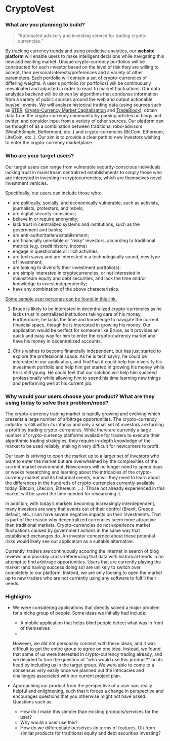# CryptoVest


### What are you planning to build?

>"Automated advisory and investing service for trading crypto-currencies.” 

  By tracking currency trends and using predictive analytics, our __website platform__ will enable users to make intelligent decisions while navigating this new and exciting market.  Unique crypto-currency portfolios will be constructed for each investor based on the level of risk they are willing to accept, their personal interests/preferences and a variety of other parameters.  Each portfolio will contain a set of crypto-currencies of differing weights.  A user's portfolio (or portfolios) will be continuously reevaluated and adjusted in order to react to market fluctuations.  Our data analytics backend will be driven by algorithms that condense information from a variety of public sources around the web and output actionable buy/sell events.  We will analyze historical trading data (using sources such as [BTER](https://bter.com/), [Crypto-Currency Market Capitalization](https://coinmarketcap.com/) and [TradeBlock](https://tradeblock.com/)), obtain data from the crypto-currency community by parsing articles on blogs and twitter, and consider input from a variety of other sources.  Our platform can be thought of as a combination between traditional robo-advisors (WealthSimple, Betterment, etc..) and crypto-currencies (BitCoin, Ethereum, LiteCoin, etc..).  Our aim is to provide a clear path to new investors wishing to enter the crypto-currency marketplace.
   

### Who are your target users?

Our target users can range from vulnerable security-conscious individuals lacking trust in mainstream centralized establishments to simply those who are interested in investing in cryptocurrencies, which are themselves novel investment vehicles.

Specifically, our users can include those who:
- are politically, socially, and economically vulnerable, such as activists, journalists, protesters, and rebels;
- are digital security-conscious;
- believe in or require anonymity;
- lack trust in centralized systems and institutions, such as the government and banks;
- are anti-authoritarian/establishment;
- are financially unreliable or “risky” investors, according to traditional metrics (e.g. credit history, income)
- engage in questionable or illicit activities;
- are tech savvy and are interested in a technologically sound, new type of investment;
- are looking to diversify their investment portfolio(s);
- are simply interested in cryptocurrencies, or not interested in mainstream equity and debt securities, and lack the time and/or knowledge to invest independently;
- have any combination of the above characteristics.

[Some sample user personas can be found in this link.](https://app.xtensio.com/folio/i9ssxw11)

1. Bruce is likely to be interested in decentralized crypto-currencies as he lacks trust in centralized institutions taking care of his money. Furthermore, he lacks the time and knowledge to navigate the current financial space, though he is interested in growing his money. Our application would be perfect for someone like Bruce, as it provides an quick and easy way for him to enter the crypto-currency market and have his money in decentralized accounts.

2. Chris wishes to become financially independent, but has just started to explore the professional space. As he is tech savvy, he could be interested in our application, and find that it could help him diversify his investment portfolio and help him get started in growing his money while he is still young. He could feel that our solution will help him succeed professionally while allowing him to spend his time learning new things and performing well at his current job. 

### Why would your users choose your product? What are they using today to solve their problem/need?

  The crypto-currency trading market is rapidly growing and evolving which presents a large number of arbitrage opportunities. The crypto-currency industry is still within its infancy and only a small set of investors are turning a profit by trading crypto-currencies. While there are currently a large number of crypto-currency platforms available for traders to execute their algorithmic trading strategies, they require in-depth knowledge of the market to be used reliably, making it very difficult for newcomers to profit.
  
  Our team is striving to open the market up to a larger set of investors who want to enter the market but are overwhelmed by the complexities of the current market environment. Newcomers will no longer need to spend days or weeks researching and learning about the intricacies of the crypto-currency market and its historical events, nor will they need to learn about the differences in the hundreds of crypto-currencies currently available today (Bitcoin, Litecoin, Ethereum, ...). Those not already experienced in this market will be saved the time needed for researching it.
  
  In addition, with today’s markets becoming increasingly interdependent, many investors are wary that events out of their control (Brexit, Greece default, etc..) can have severe negative impacts on their investments.  That is part of the reason why decentralized currencies seem more attractive than traditional markets.  Crypto-currencies do not experience market fluctuations caused by government actions in the same way that established exchanges do.  An investor concerned about these potential risks would likely see our application as a suitable alternative.
  
  Currently, traders are continuously scouring the internet in search of blog reviews and possibly cross-referencing that data with historical trends in an attempt to find arbitrage opportunities.  Users that are currently playing the market (and having success doing so) are unlikely to switch over completely to our platform.  Instead, we are only looking to open the market up to new traders who are not currently using any software to fulfill their needs.
  
  
  
### Highlights

- We were considering applications that directly solved a major problem for a niche group of people. Some ideas we initially had include:
    - A mobile application that helps blind people detect what was in front of themselves
    - 
  However, we did not personally connect with these ideas, and it was difficult to get the entire group to agree on one idea. Instead, we found that some of us were interested in crypto-currency trading already, and we decided to turn the question of "who would use this product?" on its head by including us in the target group. We were able to come to a consensus very easily once we planned out the intricacies and challenges associated with our current project plan.

- Approaching our product from the perspective of a user was really helpful and enlightening, such that it forces a change in perspective and encourages questions that you otherwise might not have asked. Questions such as:
    - How do I make this simpler than existing products/services for the user?
    - Why would a user use this?
    - How do we differentiate ourselves (in terms of features, UI) from similar products for traditional equity and debt securities investing?
  

